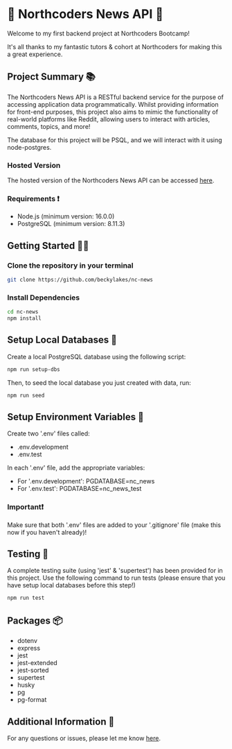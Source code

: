 # 📰 Northcoders News API 📰
Welcome to my first backend project at Northcoders Bootcamp!

It's all thanks to my fantastic tutors & cohort at Northcoders for making this a great experience.

## Project Summary 📚
The Northcoders News API is a RESTful backend service for the purpose of accessing application data programmatically. Whilst providing information for front-end purposes, this project also aims to mimic the functionality of real-world platforms like Reddit, allowing users to interact with articles, comments, topics, and more!

The database for this project will be PSQL, and we will interact with it using node-postgres.

### Hosted Version
The hosted version of the Northcoders News API can be accessed [here](https://nc-news-zzyy.onrender.com/api).

### Requirements ❗
- Node.js (minimum version: 16.0.0)
- PostgreSQL (minimum version: 8.11.3)

## Getting Started 👩‍💻

### Clone the repository in your terminal
```bash
git clone https://github.com/beckylakes/nc-news 
```

### Install Dependencies
```bash
cd nc-news
npm install
```

## Setup Local Databases 🔧
Create a local PostgreSQL database using the following script:
```bash
npm run setup-dbs
```
Then, to seed the local database you just created with data, run:
```bash
npm run seed
```

## Setup Environment Variables 🔨
Create two '.env' files called:
- .env.development
- .env.test

In each '.env' file, add the appropriate variables:
- For '.env.development': PGDATABASE=nc_news
- For '.env.test': PGDATABASE=nc_news_test

### Important❗
Make sure that both '.env' files are added to your '.gitignore' file (make this now if you haven't already)!

## Testing 🧪
A complete testing suite (using 'jest' & 'supertest') has been provided for in this project. Use the following command to run tests (please ensure that you have setup local databases before this step!)

```bash
npm run test
```

## Packages 📦
- dotenv
- express
- jest
- jest-extended
- jest-sorted
- supertest
- husky
- pg
- pg-format

## Additional Information 📝
For any questions or issues, please let me know [here](https://github.com/beckylakes/nc-news/issues).



